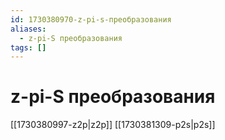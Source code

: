 ```yaml
---
id: 1730380970-z-pi-s-преобразования
aliases:
  - z-pi-S преобразования
tags: []
---
```


# z-pi-S преобразования
[[1730380997-z2p|z2p]]
[[1730381309-p2s|p2s]]

